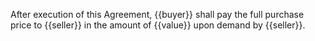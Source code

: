 After execution of this Agreement, {{buyer}} shall pay the full purchase price to {{seller}} in the amount of {{value}} upon demand by {{seller}}.